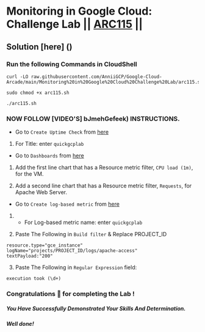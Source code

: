 # Monitoring in Google Cloud: Challenge Lab || [ARC115](https://www.cloudskillsboost.google/focuses/63855?parent=catalog) ||

## Solution [here] ()

### Run the following Commands in CloudShell

```
curl -LO raw.githubusercontent.com/AnniiGCP/Google-Cloud-Arcade/main/Monitoring%20in%20Google%20Cloud%20Challenge%20Lab/arc115.sh

sudo chmod +x arc115.sh

./arc115.sh
```

### NOW FOLLOW [VIDEO'S] bJmehGefeek) INSTRUCTIONS.

* Go to `Create Uptime Check` from [here](https://console.cloud.google.com/monitoring/uptime/create?)

1. For Title: enter `quickgcplab`

* Go to `Dashboards` from [here](https://console.cloud.google.com/monitoring/dashboards?)

1. Add the first line chart that has a Resource metric filter, `CPU load (1m)`, for the VM.

2. Add a second line chart that has a Resource metric filter, `Requests`, for Apache Web Server.

* Go to `Create log-based metric` from [here](https://console.cloud.google.com/logs/metrics/edit?)

1. * For Log-based metric name: enter `quickgcplab`

2. Paste The Following in `Build filter` & Replace PROJECT_ID
```
resource.type="gce_instance"
logName="projects/PROJECT_ID/logs/apache-access"
textPayload:"200"
```

3. Paste The Following in `Regular Expression` field:
```
execution took (\d+)
```

### Congratulations 🎉 for completing the Lab !

##### *You Have Successfully Demonstrated Your Skills And Determination.*

#### *Well done!*

 

 
